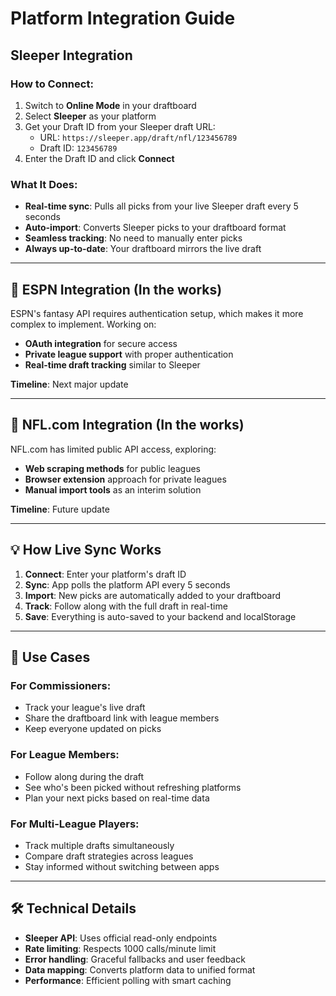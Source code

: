 # Platform Integration Guide

##  **Sleeper Integration**

### How to Connect:
1. Switch to **Online Mode** in your draftboard
2. Select **Sleeper** as your platform
3. Get your Draft ID from your Sleeper draft URL:
   - URL: `https://sleeper.app/draft/nfl/123456789`
   - Draft ID: `123456789`
4. Enter the Draft ID and click **Connect**

### What It Does:
- **Real-time sync**: Pulls all picks from your live Sleeper draft every 5 seconds
- **Auto-import**: Converts Sleeper picks to your draftboard format
- **Seamless tracking**: No need to manually enter picks
- **Always up-to-date**: Your draftboard mirrors the live draft

---

## 🚧 **ESPN Integration** (In the works)

ESPN's fantasy API requires authentication setup, which makes it more complex to implement. Working on:

- **OAuth integration** for secure access
- **Private league support** with proper authentication
- **Real-time draft tracking** similar to Sleeper

**Timeline**: Next major update

---

## 🚧 **NFL.com Integration** (In the works)

NFL.com has limited public API access, exploring:

- **Web scraping methods** for public leagues
- **Browser extension** approach for private leagues
- **Manual import tools** as an interim solution

**Timeline**: Future update

---

## 💡 **How Live Sync Works**

1. **Connect**: Enter your platform's draft ID
2. **Sync**: App polls the platform API every 5 seconds
3. **Import**: New picks are automatically added to your draftboard
4. **Track**: Follow along with the full draft in real-time
5. **Save**: Everything is auto-saved to your backend and localStorage

---

## 🎯 **Use Cases**

### **For Commissioners:**
- Track your league's live draft
- Share the draftboard link with league members
- Keep everyone updated on picks

### **For League Members:**
- Follow along during the draft
- See who's been picked without refreshing platforms
- Plan your next picks based on real-time data

### **For Multi-League Players:**
- Track multiple drafts simultaneously
- Compare draft strategies across leagues
- Stay informed without switching between apps

---

## 🛠 **Technical Details**

- **Sleeper API**: Uses official read-only endpoints
- **Rate limiting**: Respects 1000 calls/minute limit
- **Error handling**: Graceful fallbacks and user feedback
- **Data mapping**: Converts platform data to unified format
- **Performance**: Efficient polling with smart caching
